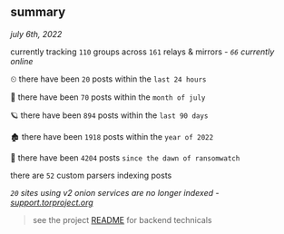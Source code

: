 
## summary
_july 6th, 2022_

currently tracking `110` groups across `161` relays & mirrors - _`66` currently online_

⏲ there have been `20` posts within the `last 24 hours`

🦈 there have been `70` posts within the `month of july`

🪐 there have been `894` posts within the `last 90 days`

🏚 there have been `1918` posts within the `year of 2022`

🦕 there have been `4204` posts `since the dawn of ransomwatch`

there are `52` custom parsers indexing posts

_`20` sites using v2 onion services are no longer indexed - [support.torproject.org](https://support.torproject.org/onionservices/v2-deprecation/)_

> see the project [README](https://github.com/joshhighet/ransomwatch#ransomwatch--) for backend technicals
